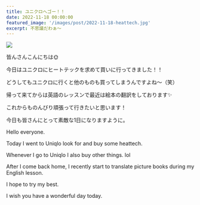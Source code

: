 ```yaml
---
title: ユニクロへゴー！！
date: 2022-11-18 00:00:00
featured_image: '/images/post/2022-11-18-heattech.jpg'
excerpt: 不思議だわぁ～
---
```


![](https://yutarochan.github.io/yurumina/images/post/2022-11-18-heattech.jpg)

皆んさんこんにちは🌞

今日はユニクロにヒートテックを求めて買いに行ってきました！！

どうしてもユニクロに行くと他のものも買ってしまうんですよね～（笑）

帰って来てからは英語のレッスンで最近は絵本の翻訳をしております✨

これからものんびり頑張って行きたいと思います！

今日も皆さんにとって素敵な1日になりますように。


Hello everyone.

Today I went to Uniqlo look for and buy some heattech.

Whenever I go to Uniqlo I also buy other things. lol

After I come back home, I recently start to translate picture books during my English lesson.

I hope to try my best.

I wish you have a wonderful day today.
